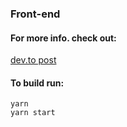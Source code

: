 ### Front-end

#### For more info. check out:
[dev.to post](https://dev.to/danstanhope/react-file-upload-using-s3-pre-signed-urls-1a6d)

#### To build run:

```yarn```  
```yarn start```
